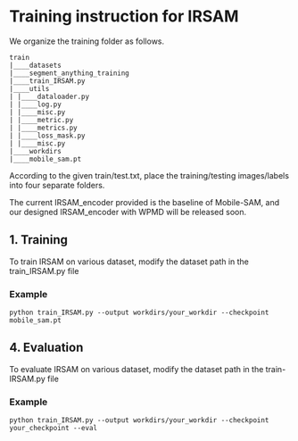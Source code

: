 # Training instruction for IRSAM

We organize the training folder as follows.
```
train
|____datasets
|____segment_anything_training
|____train_IRSAM.py
|____utils
| |____dataloader.py
| |____log.py
| |____misc.py
| |____metric.py
| |____metrics.py
| |____loss_mask.py
| |____misc.py
|____workdirs
|____mobile_sam.pt
```

According to the given train/test.txt, place the training/testing images/labels into four separate folders.

The current IRSAM_encoder provided is the baseline of Mobile-SAM, and our designed IRSAM_encoder with WPMD will be released soon.

## 1. Training
To train IRSAM on various dataset, modify the dataset path in the train_IRSAM.py file

### Example 
```
python train_IRSAM.py --output workdirs/your_workdir --checkpoint mobile_sam.pt
```

## 4. Evaluation
To evaluate IRSAM on various dataset, modify the dataset path in the train-IRSAM.py file

### Example
```
python train_IRSAM.py --output workdirs/your_workdir --checkpoint your_checkpoint --eval 
```
